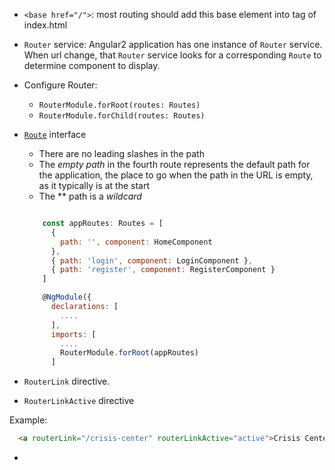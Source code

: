 - `<base href="/">`: most routing should add this base element into <head> tag of index.html  
- `Router` service: Angular2 application has one instance of `Router` service. When url change, that `Router` service
looks for a corresponding `Route` to determine component to display.
- Configure Router:
  + `RouterModule.forRoot(routes: Routes)`
  + `RouterModule.forChild(routes: Routes)`
- [`Route`](https://angular.io/docs/ts/latest/api/router/index/Route-interface.html) interface

  + There are no leading slashes in the path
  + The _empty path_ in the fourth route represents the default path for the application, the place to go when the path in the URL is empty, as it typically is at the start
  + The ** path is a _wildcard_
  ```javascript

      const appRoutes: Routes = [
        {
          path: '', component: HomeComponent
        },
        { path: 'login', component: LoginComponent },
        { path: 'register', component: RegisterComponent }
      ]

      @NgModule({
        declarations: [
          ....
        ],
        imports: [
          ....
          RouterModule.forRoot(appRoutes)
        ]
  ```

- `RouterLink` directive.
- `RouterLinkActive` directive

Example:
```html
  <a routerLink="/crisis-center" routerLinkActive="active">Crisis Center</a>
```

-
